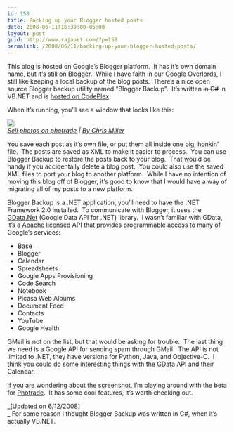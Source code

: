 ```yaml
---
id: 158
title: Backing up your Blogger hosted posts
date: 2008-06-11T16:39:00-05:00
layout: post
guid: http://www.rajapet.com/?p=158
permalink: /2008/06/11/backing-up-your-blogger-hosted-posts/
---
```

This blog is hosted on Google&#8217;s Blogger platform.  It has it&#8217;s own domain name, but it&#8217;s still on Blogger.  While I have faith in our Google Overlords, I still like keeping a local backup of the blog posts.  There&#8217;s a nice open source Blogger backup utility named &#8220;Blogger Backup&#8221;.  It&#8217;s written <strike>in C#</strike> in VB.NET and is [hosted on CodePlex](http://www.codeplex.com/bloggerbackup).

When it&#8217;s running, you&#8217;ll see a window that looks like this:

<map name="phoMap_30016">
  <area href="http://www.photrade.com/forwardAd.php?photo_id=30016" />
</map>

[<img src="https://i1.wp.com/www.photrade.com/photos/personal_30016_430x350_0_0_1_0.jpg?w=680" usemap="#phoMap_30016"  />](http://www.photrade.com/ChrisMiller?photo_id=30016)  
_[Sell photos on photrade](http://www.photrade.com/) | [By Chris Miller](http://www.photrade.com/ChrisMiller)_ 

You save each post as it&#8217;s own file, or put them all inside one big, honkin&#8217; file.  The posts are saved as XML to make it easier to process.  You can use Blogger Backup to restore the posts back to your blog.  That would be handy if you accidentally delete a blog post.  You could also use the saved XML files to port your blog to another platform.  While I have no intention of moving this blog off of Blogger, it&#8217;s good to know that I would have a way of migrating all of my posts to a new platform.

Blogger Backup is a .NET application, you&#8217;ll need to have the .NET Framework 2.0 installed.  To communicate with Blogger, it uses the [GData.Net](http://code.google.com/p/google-gdata/ "The GData .NET Client Library provides a library and source code that make it easy to access data through Google Data APIs.") (Google Data API for .NET) library.  I wasn&#8217;t familiar with GData, it&#8217;s a [Apache licensed](http://www.apache.org/licenses/LICENSE-2.0) API that provides programmable access to many of Google&#8217;s services:

  * Base 
  * Blogger 
  * Calendar 
  * Spreadsheets 
  * Google Apps Provisioning 
  * Code Search 
  * Notebook 
  * Picasa Web Albums 
  * Document Feed 
  * Contacts 
  * YouTube 
  * Google Health 

GMail is not on the list, but that would be asking for trouble.  The last thing we need is a Google API for sending spam through GMail.  The API is not limited to .NET, they have versions for Python, Java, and Objective-C.  I think you could do some interesting things with the GData API and their Calendar.

If you are wondering about the screenshot, I&#8217;m playing around with the beta for [Photrade](http://photrade.com/).  It has some cool features, it&#8217;s worth checking out.

_[Updated on 6/12/2008]  
_ For some reason I thought Blogger Backup was written in C#, when it’s actually VB.NET.